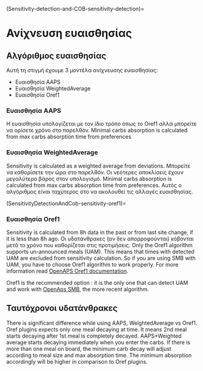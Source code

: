 (Sensitivity-detection-and-COB-sensitivity-detection)=

# Ανίχνευση ευαισθησίας

## Αλγόριθμος ευαισθησίας

Αυτή τη στιγμή έχουμε 3 μοντέλα ανίχνευσης ευαισθησίας:

* Ευαισθησία AAPS
* Ευαισθησία WeightedAverage
* Ευαισθησία Oref1

### Ευαισθησία AAPS

Η ευαισθησία υπολογίζεται με τον ίδιο τρόπο όπως το Oref1 αλλά μπορείτε να ορίσετε χρόνο στο παρελθόν. Minimal carbs absorption is calculated from max carbs absorption time from preferences

### Ευαισθησία WeightedAverage

Sensitivity is calculated as a weighted average from deviations. Μπορείτε να καθορίσετε την ώρα στο παρελθόν. Οι νεότερες αποκλίσεις έχουν μεγαλύτερο βάρος στον υπολογισμό. Minimal carbs absorption is calculated from max carbs absorption time from preferences. Αυτός ο αλγόριθμος είναι ταχύτερος στο να ακολουθεί τις αλλαγές ευαισθησίας.

(SensitivityDetectionAndCob-sensitivity-oref1)=

### Ευαισθησία Oref1

Sensitivity is calculated from 8h data in the past or from last site change, if it is less than 8h ago. Οι υδατάνθρακες (αν δεν απορροφούνται) κόβονται μετά το χρόνο που καθορίζεται στις προτιμήσεις. Only the Oref1 algorithm supports un-announced meals (UAM). This means that times with detected UAM are excluded from sensitivity calculation. So if you are using SMB with UAM, you have to choose Oref1 algorithm to work properly. For more information read [OpenAPS Oref1 documentation](https://openaps.readthedocs.io/en/latest/docs/Customize-Iterate/oref1.html).

Oref1 is the recommended option : it is the only one that can detect UAM and work with [OpenAps SMB](#Open-APS-features-super-micro-bolus-smb), the more recent algorithm.

## Ταυτόχρονοι υδατάνθρακες

There is significant difference while using AAPS, WeightedAverage vs Oref1. Oref plugins expects only one meal decaying at time. It means 2nd meal starts decaying after 1st meal is completely decayed. AAPS+Weighted average starts decaying immediately when you enter the carbs. If there is more than one meal on board, the minimum carb decay will adjust according to meal size and max absorption time. The minimum absorption accordingly will be higher in comparison to Oref plugins.